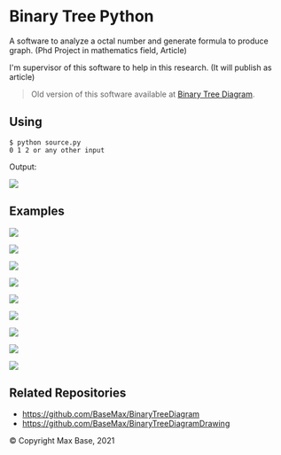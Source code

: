 # Binary Tree Python

A software to analyze a octal number and generate formula to produce graph. (Phd Project in mathematics field, Article)

I'm supervisor of this software to help in this research. (It will publish as article)

> Old version of this software available at [Binary Tree Diagram](https://github.com/BaseMax/BinaryTreeDiagram).

## Using

```
$ python source.py
0 1 2 or any other input
```

Output:

![](examples/0-1-2.png)

## Examples

![](examples/1.jpg)

![](examples/2.jpg)

![](examples/3.jpg)

![](examples/4.jpg)

![](examples/5.jpg)

![](examples/6.jpg)

![](examples/7.jpg)

![](examples/8.jpg)

![](examples/9.jpg)

## Related Repositories

- https://github.com/BaseMax/BinaryTreeDiagram
- https://github.com/BaseMax/BinaryTreeDiagramDrawing

© Copyright Max Base, 2021
